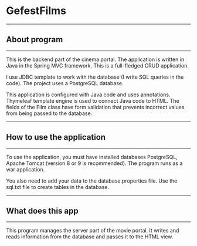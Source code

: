 # GefestFilms
*****************************
## About program
*****************************
This is the backend part of the cinema portal. 
The application is written in Java in the Spring MVC framework.
This is a full-fledged CRUD application.

I use JDBC template to work with the database (I write SQL queries in the code).
The project uses a PostgreSQL database.

This application is configured with Java code and uses annotations.
Thymeleaf template engine is used to connect Java code to HTML.
The fields of the Film class have form validation that prevents
incorrect values from being passed to the database.

*****************************
## How to use the application
*****************************
To use the application, you must have installed databases PostgreSQL, 
Apache Tomcat  (version 8 or 9 is recommended).
The program runs as a war application.

You also need to add your data to the database.properties file.
Use the sql.txt file to create tables in the database.

*****************************
## What does this app
*****************************
This program manages the server part of the movie portal. 
It writes and reads information from the database and passes it to the HTML view.

